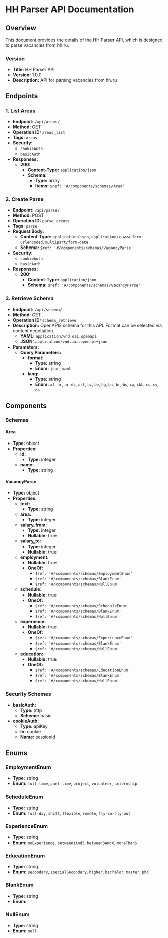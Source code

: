 # HH Parser API Documentation

## Overview
This document provides the details of the HH Parser API, which is designed to parse vacancies from hh.ru.

### Version
- **Title:** HH Parser API
- **Version:** 1.0.0
- **Description:** API for parsing vacancies from hh.ru

## Endpoints

### 1. List Areas
- **Endpoint:** `/api/areas/`
- **Method:** GET
- **Operation ID:** `areas_list`
- **Tags:** `areas`
- **Security:**
  - `cookieAuth`
  - `basicAuth`
- **Responses:**
  - **200:** 
    - **Content-Type:** `application/json`
    - **Schema:**
      - **Type:** array
      - **Items:** `$ref: '#/components/schemas/Area'`

### 2. Create Parse
- **Endpoint:** `/api/parse/`
- **Method:** POST
- **Operation ID:** `parse_create`
- **Tags:** `parse`
- **Request Body:**
  - **Content-Type:** `application/json`, `application/x-www-form-urlencoded`, `multipart/form-data`
  - **Schema:** `$ref: '#/components/schemas/VacancyParse'`
- **Security:**
  - `cookieAuth`
  - `basicAuth`
- **Responses:**
  - **200:**
    - **Content-Type:** `application/json`
    - **Schema:** `$ref: '#/components/schemas/VacancyParse'`

### 3. Retrieve Schema
- **Endpoint:** `/api/schema/`
- **Method:** GET
- **Operation ID:** `schema_retrieve`
- **Description:** OpenAPI3 schema for this API. Format can be selected via content negotiation.
  - **YAML:** `application/vnd.oai.openapi`
  - **JSON:** `application/vnd.oai.openapi+json`
- **Parameters:**
  - **Query Parameters:**
    - **format:**
      - **Type:** string
      - **Enum:** `json`, `yaml`
    - **lang:**
      - **Type:** string
      - **Enum:** `af`, `ar`, `ar-dz`, `ast`, `az`, `be`, `bg`, `bn`, `br`, `bs`, `ca`, `ckb`, `cs`, `cy`, `da`

## Components

### Schemas

#### Area
- **Type:** object
- **Properties:**
  - **id:**
    - **Type:** integer
  - **name:**
    - **Type:** string

#### VacancyParse
- **Type:** object
- **Properties:**
  - **text:**
    - **Type:** string
  - **area:**
    - **Type:** integer
  - **salary_from:**
    - **Type:** integer
    - **Nullable:** true
  - **salary_to:**
    - **Type:** integer
    - **Nullable:** true
  - **employment:**
    - **Nullable:** true
    - **OneOf:**
      - `$ref: '#/components/schemas/EmploymentEnum'`
      - `$ref: '#/components/schemas/BlankEnum'`
      - `$ref: '#/components/schemas/NullEnum'`
  - **schedule:**
    - **Nullable:** true
    - **OneOf:**
      - `$ref: '#/components/schemas/ScheduleEnum'`
      - `$ref: '#/components/schemas/BlankEnum'`
      - `$ref: '#/components/schemas/NullEnum'`
  - **experience:**
    - **Nullable:** true
    - **OneOf:**
      - `$ref: '#/components/schemas/ExperienceEnum'`
      - `$ref: '#/components/schemas/BlankEnum'`
      - `$ref: '#/components/schemas/NullEnum'`
  - **education:**
    - **Nullable:** true
    - **OneOf:**
      - `$ref: '#/components/schemas/EducationEnum'`
      - `$ref: '#/components/schemas/BlankEnum'`
      - `$ref: '#/components/schemas/NullEnum'`

### Security Schemes
- **basicAuth:**
  - **Type:** http
  - **Scheme:** basic
- **cookieAuth:**
  - **Type:** apiKey
  - **In:** cookie
  - **Name:** sessionid

## Enums

### EmploymentEnum
- **Type:** string
- **Enum:** `full-time`, `part-time`, `project`, `volunteer`, `internship`

### ScheduleEnum
- **Type:** string
- **Enum:** `full-day`, `shift`, `flexible`, `remote`, `fly-in-fly-out`

### ExperienceEnum
- **Type:** string
- **Enum:** `noExperience`, `between1And3`, `between3And6`, `moreThan6`

### EducationEnum
- **Type:** string
- **Enum:** `secondary`, `specialSecondary`, `higher`, `bachelor`, `master`, `phd`

### BlankEnum
- **Type:** string
- **Enum:** `''`

### NullEnum
- **Type:** string
- **Enum:** `null`

